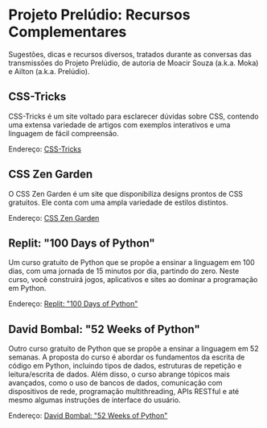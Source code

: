 # Projeto Prelúdio: Recursos Complementares

Sugestões, dicas e recursos diversos, tratados durante as conversas das transmissões do Projeto Prelúdio, de autoria de Moacir Souza (a.k.a. Moka) e Ailton (a.k.a. Prelúdio).

## CSS-Tricks

CSS-Tricks é um site voltado para esclarecer dúvidas sobre CSS, contendo uma extensa variedade de artigos com exemplos interativos e uma linguagem de fácil compreensão.

Endereço: [CSS-Tricks](https://css-tricks.com/)

## CSS Zen Garden

O CSS Zen Garden é um site que disponibiliza designs prontos de CSS gratuitos. Ele conta com uma ampla variedade de estilos distintos.

Endereço: [CSS Zen Garden](https://www.csszengarden.com/)

## Replit: "100 Days of Python"

Um curso gratuito de Python que se propõe a ensinar a linguagem em 100 dias, com uma jornada de 15 minutos por dia, partindo do zero. Neste curso, você construirá jogos, aplicativos e sites ao dominar a programação em Python.

Endereço: [Replit: "100 Days of Python"](https://replit.com/learn/100-days-of-python)

## David Bombal: "52 Weeks of Python"

Outro curso gratuito de Python que se propõe a ensinar a linguagem em 52 semanas. A proposta do curso é abordar os fundamentos da escrita de código em Python, incluindo tipos de dados, estruturas de repetição e leitura/escrita de dados. Além disso, o curso abrange tópicos mais avançados, como o uso de bancos de dados, comunicação com dispositivos de rede, programação multithreading, APIs RESTful e até mesmo algumas instruções de interface do usuário.

Endereço: [David Bombal: "52 Weeks of Python"](https://courses.davidbombal.com/p/quokka)
